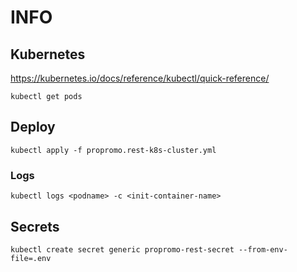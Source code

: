 # INFO

## Kubernetes

https://kubernetes.io/docs/reference/kubectl/quick-reference/

`kubectl get pods`

## Deploy

`kubectl apply -f propromo.rest-k8s-cluster.yml`

### Logs

`kubectl logs <podname> -c <init-container-name>`

## Secrets

`kubectl create secret generic propromo-rest-secret --from-env-file=.env`
